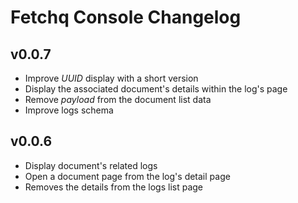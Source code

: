 # Fetchq Console Changelog

## v0.0.7

- Improve _UUID_ display with a short version
- Display the associated document's details within the log's page
- Remove _payload_ from the document list data
- Improve logs schema

## v0.0.6

- Display document's related logs
- Open a document page from the log's detail page
- Removes the details from the logs list page
